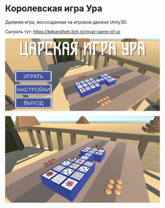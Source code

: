 # Королевская игра Ура
Древняя игра, воссозданная на игровом движке Unity3D.

Сыграть тут: https://kekandheh.itch.io/royal-game-of-ur

![Alt-текст](https://github.com/NikitaMochalov/Media-for-Readme/blob/main/Screenshots/1.png "1")

![Alt-текст](https://github.com/NikitaMochalov/Media-for-Readme/blob/main/Screenshots/3.png "3")


